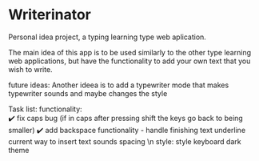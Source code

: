 # Writerinator
Personal idea project, a typing learning type web aplication.

The main idea of this app is to be used similarly to the other type learning web applications, but have the functionality to add your own text that you wish to write.


future ideas:
	Another ideea is to add a typewriter mode that makes typewriter sounds and maybe changes the style

Task list:
	functionality:	
		✔️ fix caps bug (if in caps after pressing shift the keys go back to being smaller)
		✔️ add backspace functionality
		- handle finishing text
		underline current
		way to insert text
		sounds 
		spacing \n
	style:
		style keyboard
		dark theme